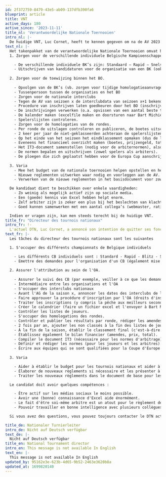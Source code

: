 ```yaml
---
id: 2f372759-8479-43e5-ab09-137dfb390fa6
blueprint: article
title: VNT
active_days: 180
active_since: '2023-11-11'
title_nl: 'Verantwoordelijke Nationale Toernooien'
intro_nl: |-
  De huidige VNT, Luc Cornet, heeft te kennen gegeven om na de AV 2023 te stoppen als VNT. Daarom is het bestuur op zoek naar één of meerdere bestuurders (m.a.w. deel uitmakend van het bestuur) of medewerkers die enkele taken willen overnemen.
text_nl: |-
  Het takenpakket van de verantwoordelijke Nationale Toernooien omvat het volgende:
  1. Zorgen voor de verschillende individuele Belgische Kampioenschappen

    - De verschillende individuele BK’s zijn: Standaard – Rapid – Snelschaak – Senioren (onder de vorm van Rapid)
    - Uitschrijven van kandidaturen voor de organisatie van een BK (ook actualiseren van een draaiboek)
  
  2. Zorgen voor de toewijzing binnen het BO.
 
    - Opvolgen van de BK’s (vb. zorgen voor tijdige homologatieaanvragen, zorgen voor de subsidies van de KBSB)
    - Tussenpersoon tussen de organisaties en het BO
    - Zorgen voor de nationale interclubs
    - Tegen de AV van seizoen x de interclubdata van seizoen x+1 bekendmaken (dus dit al eerder laten goedkeuren door het BO)
    - Procedure van inschrijven laten goedkeuren door het BO (inschrijvingsgeld, prijzen, boetes, data, …) en communiceren.
    - De inschrijvingen verwerken (o.a. opvissen van een aantal beste tweedes).
    - De kalender maken (excelfile maken en doorsturen naar Bart Michiels, resultaten verwerken en communiceren naar de clubs).
    - Spelerslijsten controleren.
    - Zorgen voor de homologaties van de rondes.
    - Per ronde de uitslagen controleren en publiceren, de boetes uitschrijven, de clubs verwittigen, de klassementen bijwerken, de fide- en nationale elo-rapporten doorsturen, uitspraken doen bij klachten, …
    - 2 keer per jaar de niet-geklasseerden achteraan de spelerslijsten toevoegen.
    - Op het einde van het seizoen het eindklassement opmaken (dus de lijsten maken wie promoveert en wie degradeert).
    - Eveneens het financieel overzicht maken (boetes, prijzengeld, totaal).
    - Het IT3-document samenstellen (nodig voor de arbiternormen), alsook één TRF-rapport voor het ganse seizoen.
    - De normen bepalen en uitschrijven (zowel spelers als arbiters).
    - De ploegen die zich geplaatst hebben voor de Europa Cup aanschrijven en bij interesse ook inschrijven bij de ECU – toernooileider
  
  3. Varia
    - Mee het budget van de nationale toernooien helpen opstellen en helpen verdedigen op de AV.
    - Nieuwe reglementen uitwerken waar nodig en voorleggen aan de AV.
    - Verwerken van de nieuwe reglementen in het basisdocument voor zowel NL als FR.

  De kandidaat dient te beschikken over enkele vaardigheden:
    - Zo weinig als mogelijk actief zijn op sociale media.
    - Een (goede) kennis van Excel hebben helpt enorm.
    - Zelf arbiter zijn is zeker een plus bij het beslechten van klachten.
    - Goed kunnen samenwerken met een aantal collega’s (webmaster, rating officer, FIDE Delegate, penningmeester, voorzitter CIS, …)

  Indien er vragen zijn, kan men steeds terecht bij de huidige VNT.
title_fr: "Directeur des tournois nationaux"
intro_fr: !-
  L'actuel DTN, Luc Cornet, a annoncé son intention de quitter ses fonctions de DTN après l'AG de 2023. Par conséquent, l' organe d'administration recherche un ou plusieurs administrateurs (c'est-à-dire faisant partie de l'OA) ou un collaborateur pour prendre en charge certaines tâches.
text_fr: |-
  Les tâches du directeur des tournois nationaux sont les suivantes

  1. S'occuper des différents championnats de Belgique individuels

    - Les différents CB individuels sont : Standard - Rapid - Blitz - Seniors (sous forme de Rapid)
    - Emettre des demandes pour l'organisation d'un CB (également mise à jour d'un script).
  
  2. Assurer l'attribution au sein de l'OA.
 
    - Assurer le suivi des CB (par exemple, veiller à ce que les demandes d'homologation soient présentées en temps voulu, veiller à ce que les subventions de la FRBE soient accordées).
    - Intermédiaire entre les organisations et l'OA
    - S'occuper des interclubs nationaux
    - Avant l'AG de la saison x, annoncer les dates des interclubs de la saison x+1 (c'est-à-dire obtenir l'approbation de l'OuA au préalable).
    - Faire approuver la procédure d'inscription par l'OA (droits d'inscription, prix, pénalités, dates, etc.) et la communiquer.
    - Traiter les inscriptions (y compris la pêche aux meilleurs seconds).
    - Créer le calendrier (faire un fichier excel et l'envoyer à Bart Michiels, traiter les résultats et les communiquer aux clubs).
    - Contrôler les listes de joueurs.
    - S'occuper des homologations des rondes.
    - Contrôler et publier les résultats par ronde, rédiger les amendes, notifier les clubs, mettre à jour les classements, envoyer les rapports elo fide et national, faire des déclarations en cas de plaintes, ...
    - 2 fois par an, ajouter les non classés à la fin des listes de joueurs.
    - À la fin de la saison, établir le classement final (c'est-à-dire dresser la liste des promus et des relégués).
    - Établissez également le bilan financier (amendes, prix, total).
    - Compiler le document IT3 (nécessaire pour les normes d'arbitrage), ainsi qu'un rapport de la TRF pour l'ensemble de la saison.
    - Définir et rédiger les normes (pour les joueurs et les arbitres).
    - Écrire aux équipes qui se sont qualifiées pour la Coupe d'Europe et, si elles sont intéressées, s'inscrire auprès de l'ECU - directeur du tournoi.
  
  3. Varia

    - Aider à établir le budget pour les tournois nationaux et aider à le défendre lors de l'AG.
    - Élaborer de nouveaux règlements si nécessaire et les présenter à l'AG.
    - Traiter les nouveaux règlements dans le document de base pour les Pays-Bas et la France.

  Le candidat doit avoir quelques compétences :

    - Être actif sur les médias sociaux le moins possible.
    - Avoir une (bonne) connaissance d'Excel aide énormément.
    - Le fait d'être soi-même arbitre est un atout pour le règlement des plaintes.
    - Pouvoir travailler en bonne intelligence avec plusieurs collègues (webmaster, rating officer, délégué FIDE, trésorier, président CIS, ...).

  Si vous avez des questions, vous pouvez toujours contacter le DTN actuel.

title_de: Nationaler Turnierleiter
intro_de: Nicht auf Deutsch verfügbar
text_de: |-
  Nicht auf Deutsch verfügbar
title_en: National Tournament director
intro_en: This message is not available In English
text_en: |-
  This message is not available In English
updated_by: 95162e3e-623b-4d65-9b52-2463e3620b8a
updated_at: 1699820140
---
```


